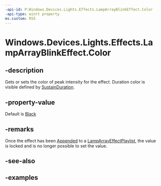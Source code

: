 ```yaml
---
-api-id: P:Windows.Devices.Lights.Effects.LampArrayBlinkEffect.Color
-api-type: winrt property
ms.custom: RS5
---
```


<!-- Property syntax.
public Color Color { get;  set; }
-->

# Windows.Devices.Lights.Effects.LampArrayBlinkEffect.Color

## -description
Gets or sets the color of peak intensity for the effect. Duration color is visible defined by [SustainDuration](lamparrayblinkeffect_sustainduration.md).

## -property-value
Default is [Black](../windows.ui/colors_black.md)

## -remarks
Once the effect has been [Appended](lamparrayeffectplaylist_append_292269384.md) to a [LampArrayEffectPlaylist](lamparrayeffectplaylist.md), the value is locked and is no longer possible to set the value.

## -see-also

## -examples

